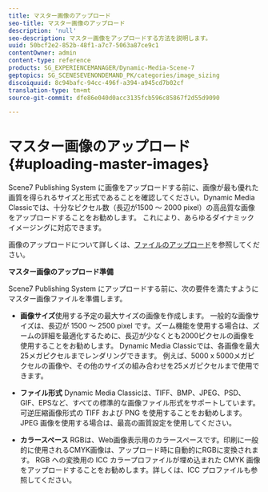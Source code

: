 ```yaml
---
title: マスター画像のアップロード
seo-title: マスター画像のアップロード
description: 'null'
seo-description: マスター画像をアップロードする方法を説明します。
uuid: 50bcf2e2-852b-48f1-a7c7-5063a87ce9c1
contentOwner: admin
content-type: reference
products: SG_EXPERIENCEMANAGER/Dynamic-Media-Scene-7
geptopics: SG_SCENESEVENONDEMAND_PK/categories/image_sizing
discoiquuid: 8c94bafc-94cc-496f-a394-a945cd7b02cf
translation-type: tm+mt
source-git-commit: dfe86e040d0acc3135fcb596c85867f2d55d9090

---
```



# マスター画像のアップロード{#uploading-master-images}

Scene7 Publishing System に画像をアップロードする前に、画像が最も優れた画質を得られるサイズと形式であることを確認してください。Dynamic Media Classicでは、十分なピクセル数（長辺が1500 ～ 2000 pixel）の高品質な画像をアップロードすることをお勧めします。 これにより、あらゆるダイナミックイメージングに対応できます。

画像のアップロードについて詳しくは、[ファイルのアップロード](uploading-files.md#uploading_files)を参照してください。

**マスター画像のアップロード準備**

Scene7 Publishing System にアップロードする前に、次の要件を満たすようにマスター画像ファイルを準備します。

* **画像サイズ**&#x200B;使用する予定の最大サイズの画像を作成します。 一般的な画像サイズは、長辺が 1500 ～ 2500 pixel です。ズーム機能を使用する場合は、ズームの詳細を最適化するために、長辺が少なくとも2000ピクセルの画像を使用することをお勧めします。 Dynamic Media Classicでは、各画像を最大25メガピクセルまでレンダリングできます。 例えば、5000 x 5000メガピクセルの画像や、その他のサイズの組み合わせを25メガピクセルまで使用できます。

* **ファイル形式** Dynamic Media Classicは、TIFF、BMP、JPEG、PSD、GIF、EPSなど、すべての標準的な画像ファイル形式をサポートしています。 可逆圧縮画像形式の TIFF および PNG を使用することをお勧めします。JPEG 画像を使用する場合は、最高の画質設定を使用してください。

* **カラースペース** RGBは、Web画像表示用のカラースペースです。印刷に一般的に使用されるCMYK画像は、アップロード時に自動的にRGBに変換されます。 RGB への変換用の ICC カラープロファイルが埋め込まれた CMYK 画像をアップロードすることをお勧めします。詳しくは、ICC プロファイルも参照してください。
